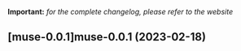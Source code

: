 **Important:**
*for the complete changelog, please refer to the website*




## [muse-0.0.1]muse-0.0.1 (2023-02-18)

